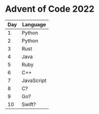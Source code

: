 # Advent of Code 2022

| Day | Language |
| --- | --- |
| 1 | Python |
| 2 | Python |
| 3 | Rust |
| 4 | Java |
| 5 | Ruby |
| 6 | C++ |
| 7 | JavaScript |
| 8 | C? |
| 9 | Go? |
| 10 | Swift? |